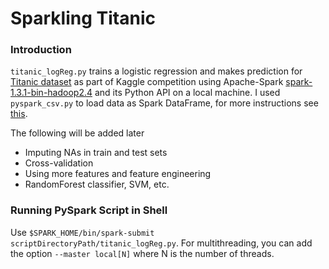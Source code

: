 Sparkling Titanic
=================

### Introduction

`titanic_logReg.py` trains a logistic regression and makes prediction for [Titanic dataset](http://kaggle.com/c/titanic/data) as part of Kaggle competition using Apache-Spark [spark-1.3.1-bin-hadoop2.4](http://spark.apache.org/downloads.html) and its Python API on a local machine. I used `pyspark_csv.py` to load data as Spark DataFrame, for more instructions see [this](http://github.com/seahboonsiew/pyspark-csv). 

The following will be added later

*   Imputing NAs in train and test sets
*   Cross-validation
*   Using more features and feature engineering
*   RandomForest classifier, SVM, etc.

### Running PySpark Script in Shell

Use `$SPARK_HOME/bin/spark-submit scriptDirectoryPath/titanic_logReg.py`. For multithreading, you can add the option `--master local[N]` where N is the number of threads.




